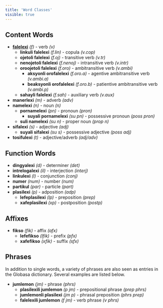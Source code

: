 ```yaml
---
title: 'Word Classes'
visible: true
---
```


## Content Words

* **[falelexi](/gramati/inharelexi#falelexili_klase)** _(f)_ - verb _(v)_
  * **linkuli falelexi** _(f.lin)_ - copula _(v.cop)_
  * **ojetoli falelexi** _(f.oj)_ - transitive verb _(v.tr)_
  * **nenojetoli falelexi** _(f.nenoj)_ - intransitive verb _(v.intr)_
  * **oroojetoli falelexi** _(f.oro)_ - ambitransitive verb _(v.ambi)_
    * **aksyonli orofalelexi** _(f.oro.a)_ - agentive ambitransitive verb _(v.ambi.a)_
    * **beaksyonli orofalelexi** _(f.oro.b)_ - patientive ambitransitive verb _(v.ambi.p)_ 
  * **sahayli falelexi** _(f.sah)_ - auxiliary verb _(v.aux)_
* **manerlexi** _(m)_ - adverb _(adv)_
* **namelexi** _(n)_ - noun _(n)_
  * **pornamelexi** _(pn)_ - pronoun _(pron)_
    * **suyali pornamelexi** _(su pn)_ - possessive pronoun _(poss pron)_
  * **suli namelexi** _(su n)_ - proper noun _(prop n)_
* **sifalexi** _(s)_ - adjective _(adj)_
  * **suyali sifalexi** _(su s)_ - possessive adjective _(poss adj)_
* **tosifulexi** _(t)_ - adjective/adverb _(adj/adv)_

## Function Words

* **dingyalexi** _(d)_ - determiner _(det)_
* **intrelogalexi** _(il)_ - interjection _(interj)_
* **linkulexi** _(l)_ - conjunction _(conj)_
* **numer** _(num)_ - number _(num)_
* **partikul** _(par)_ - particle _(part)_
* **plasilexi** _(p)_ - adposition _(adp)_
  * **lefeplasilexi** _(lp)_ - preposition _(prep)_
  * **xafeplasilexi** _(xp)_ - postposition _(postp)_

## Affixes

* **fikso** _(fik)_ - affix _(afx)_
  * **lefefikso** _(lfik)_ - prefix _(pfx)_
  * **xafefikso** _(xfik)_ - suffix _(sfx)_

## Phrases

In addition to single words, a variety of phrases are also seen as entries in the Globasa dictionary. Several examples are listed below. 

* **jumlemon** _(jm)_ - phrase _(phrs)_
  * **plasilexili jumlemon** _(p jm)_ - prepositional phrase _(prep phrs)_
  * **jumlemonli plasilexi** _(jm p)_ - phrasal preposition _(phrs prep)_
  * **falelexili jumlemon** _(f jm)_ - verb phrase _(v phrs)_